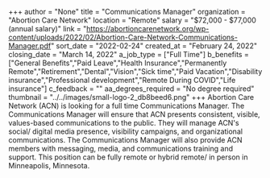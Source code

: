 +++
author = "None"
title = "Communications Manager"
organization = "Abortion Care Network"
location = "Remote"
salary = "$72,000 - $77,000 (annual salary)"
link = "https://abortioncarenetwork.org/wp-content/uploads/2022/02/Abortion-Care-Network-Communications-Manager.pdf"
sort_date = "2022-02-24"
created_at = "February 24, 2022"
closing_date = "March 14, 2022"
a_job_type = ["Full Time"]
b_benefits = ["General Benefits","Paid Leave","Health Insurance","Permanently Remote","Retirement","Dental","Vision","Sick time","Paid Vacation","Disability insurance","Professional development","Remote During COVID","Life insurance"]
c_feedback = ""
aa_degrees_required = "No degree required"
thumbnail = "../../images/small-logo-2_db8beed6.png"
+++
Abortion Care Network (ACN) is looking for a full time Communications Manager. The Communications Manager will ensure that ACN presents consistent, visible, values-based communications to the public. They will manage ACN's social/ digital media presence, visibility campaigns, and organizational communications. The Communications Manager will also provide ACN members with messaging, media, and communications training and support. This position can be fully remote or hybrid remote/ in person in Minneapolis, Minnesota.